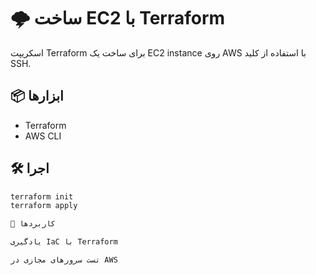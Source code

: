 
# 🌩 ساخت EC2 با Terraform

اسکریپت Terraform برای ساخت یک EC2 instance روی AWS با استفاده از کلید SSH.

## 📦 ابزارها
- Terraform
- AWS CLI

## 🛠️ اجرا
```bash
terraform init
terraform apply

🎯 کاربردها

یادگیری IaC با Terraform

تست سرورهای مجازی در AWS

